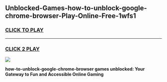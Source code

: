 
## Unblocked-Games-how-to-unblock-google-chrome-browser-Play-Online-Free-1wfs1
<h3>
<a href="https://premium76.site?title=how-to-unblock-google-chrome-browser&ref=26A">CLICK TO PLAY</a></h3>
<hr>

<h3>
<a href="https://premium76.site?title=how-to-unblock-google-chrome-browser&ref=26A">CLICK 2 PLAY</a>
  
</h3>

<a href="https://premium76.site?title=how-to-unblock-google-chrome-browser&ref=26A"><img src="https://clearcache.store/games.png"></a>


**how-to-unblock-google-chrome-browser games unblocked: Your Gateway to Fun and Accessible Online Gaming**
